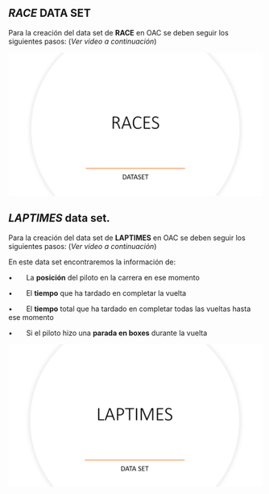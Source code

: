 
## *RACE* DATA SET

Para la creación del data set de **RACE** en OAC se deben seguir los siguientes pasos: (_Ver video a continuación_)


 
<a href="https://www.youtube.com/watch?v=PTYBiEv9PYg" target="_blank"> <img src="opt/Races.png" alt="Dataset Races"> </a>




## *LAPTIMES* data set.

Para la creación del data set de **LAPTIMES** en OAC se deben seguir los siguientes pasos: (_Ver video a continuación_)

En este data set encontraremos la información de:

•       La **posición** del piloto en la carrera en ese momento

•       El **tiempo** que ha tardado en completar la vuelta

•       El **tiempo** total que ha tardado en completar todas las vueltas hasta ese momento

•       Si el piloto hizo una **parada en boxes** durante la vuelta


<a href="https://youtu.be/UuMMXGTZFhs" target="_blank"> <img src="opt/LAPTIMES.png" alt="Data set Laptimes"> </a>



